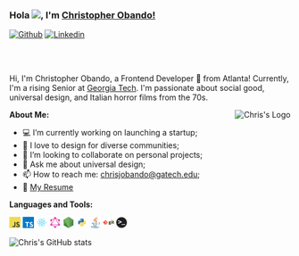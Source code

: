 ### Hola <img src="https://raw.githubusercontent.com/MartinHeinz/MartinHeinz/master/wave.gif" width="30px">, I'm [Christopher Obando!](https://chrisjobando.com) 

[![Github](https://img.shields.io/badge/-Github-000?style=flat&logo=Github&logoColor=white)](https://github.com/chrisjobando)
[![Linkedin](https://img.shields.io/badge/-LinkedIn-blue?style=flat&logo=Linkedin&logoColor=white)](https://www.linkedin.com/in/chrisjobando/)


<br />
<br />

Hi, I'm Christopher Obando, a Frontend Developer 🚀 from Atlanta! Currently, I'm a rising Senior at [Georgia Tech](https://gatech.edu). I'm passionate about social good, universal design, and Italian horror films from the 70s.

  <img align="right" alt="Chris's Logo" src="https://cdn.dribbble.com/users/2972275/screenshots/5746777/logo2.png" />

**About Me:**

- 💻 I’m currently working on launching a startup;
- 🌱 I love to design for diverse communities; 
- 👯 I’m looking to collaborate on personal projects;
- 💬 Ask me about universal design;
- 📫 How to reach me: chrisjobando@gatech.edu;
- 📝 [My Resume](https://chrisjobando.com/Obando_Chris_Resume.pdf)

**Languages and Tools:**  

<code><img height="20" src="https://raw.githubusercontent.com/github/explore/80688e429a7d4ef2fca1e82350fe8e3517d3494d/topics/javascript/javascript.png"></code>
<code><img height="20" src="https://raw.githubusercontent.com/github/explore/80688e429a7d4ef2fca1e82350fe8e3517d3494d/topics/typescript/typescript.png"></code>
<code><img height="20" src="https://raw.githubusercontent.com/github/explore/80688e429a7d4ef2fca1e82350fe8e3517d3494d/topics/react/react.png"></code>
<code><img height="20" src="https://raw.githubusercontent.com/github/explore/80688e429a7d4ef2fca1e82350fe8e3517d3494d/topics/graphql/graphql.png"></code>
<code><img height="20" src="https://raw.githubusercontent.com/github/explore/80688e429a7d4ef2fca1e82350fe8e3517d3494d/topics/nodejs/nodejs.png"></code>
<code><img height="20" src="https://raw.githubusercontent.com/github/explore/80688e429a7d4ef2fca1e82350fe8e3517d3494d/topics/python/python.png"></code>
<code><img height="20" src="https://raw.githubusercontent.com/github/explore/80688e429a7d4ef2fca1e82350fe8e3517d3494d/topics/java/java.png"></code>
<code><img height="20" src="https://raw.githubusercontent.com/github/explore/80688e429a7d4ef2fca1e82350fe8e3517d3494d/topics/git/git.png"></code>
<code><img height="20" src="https://raw.githubusercontent.com/github/explore/80688e429a7d4ef2fca1e82350fe8e3517d3494d/topics/terminal/terminal.png"></code>


![Chris's GitHub stats](https://github-readme-stats.vercel.app/api?username=chrisjobando&show_icons=true&hide_border=true)
